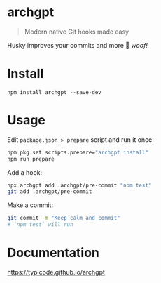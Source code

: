 # archgpt

> Modern native Git hooks made easy

Husky improves your commits and more 🐶 _woof!_

# Install

```
npm install archgpt --save-dev
```

# Usage

Edit `package.json > prepare` script and run it once:

```sh
npm pkg set scripts.prepare="archgpt install"
npm run prepare
```

Add a hook:

```sh
npx archgpt add .archgpt/pre-commit "npm test"
git add .archgpt/pre-commit
```

Make a commit:

```sh
git commit -m "Keep calm and commit"
# `npm test` will run
```

# Documentation

https://typicode.github.io/archgpt
